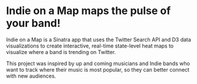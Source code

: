 # Indie on a Map maps the pulse of your band! #

Indie on a Map is a Sinatra app that uses the Twitter Search API and D3 data visualizations to create interactive, real-time state-level heat maps to visualize where a band is trending on Twitter.

This project was inspired by up and coming musicians and Indie bands who want to track where their music is most popular, so they can better connect with new audiences.
